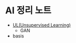 #  AI 정리 노트

 - [UL(Unsupervised Learning)](https://github.com/dupyo/ai-note/tree/main/UL)  
    - GAN
 - basis
